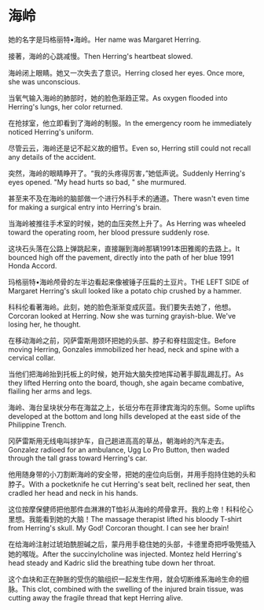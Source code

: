 # 海岭

<p><span class="chinese">她的名字是玛格丽特•海岭。</span><span class="english">Her name was Margaret Herring.</span></p>

<p><span class="chinese">接著，海岭的心跳减慢。</span><span class="english">Then Herring's heartbeat slowed.</span></p>

<p><span class="chinese">海岭闭上眼睛。她又一次失去了意识。</span><span class="english">Herring closed her eyes. Once more, she was unconscious.</span></p>

<p><span class="chinese">当氧气输入海岭的肺部时，她的脸色渐趋正常。</span><span class="english">As oxygen flooded into Herring's lungs, her color returned.</span></p>

<p><span class="chinese">在抢捄室，他立即看到了海岭的制服。</span><span class="english">In the emergency room he immediately noticed Herring's uniform.</span></p>

<p><span class="chinese">尽管云云，海岭还是记不起义故的细节。</span><span class="english">Even so, Herring still could not recall any details of the accident.</span></p>

<p><span class="chinese">突然，海岭的眼睛睁开了。“我的头疼得厉害，”她低声说。</span><span class="english">Suddenly Herring's eyes opened. "My head hurts so bad, " she murmured.</span></p>

<p><span class="chinese">甚至来不及在海岭的脑部做一个进行外科手术的通道。</span><span class="english">There wasn't even time for making a surgical entry into Herring's brain.</span></p>

<p><span class="chinese">当海岭被推往手术室的时候，她的血压突然上升了。</span><span class="english">As Herring was wheeled toward the operating room, her blood pressure suddenly rose.</span></p>

<p><span class="chinese">这块石头落在公路上弹跳起来，直接蹦到海岭那辆1991本田雅阁的去路上。</span><span class="english">It bounced high off the pavement, directly into the path of her blue 1991 Honda Accord.</span></p>

<p><span class="chinese">玛格丽特•海岭颅骨的左半边看起来像被锤子压扁的土豆片。</span><span class="english">THE LEFT SIDE of Margaret Herring's skull looked like a potato chip crushed by a hammer.</span></p>

<p><span class="chinese">科科伦看著海岭。此刻，她的脸色渐渐变成灰蓝。我们要失去她了，他想。</span><span class="english">Corcoran looked at Herring. Now she was turning grayish-blue. We've losing her, he thought.</span></p>

<p><span class="chinese">在移动海岭之前，冈萨雷斯用颈环把她的头部、脖子和脊柱固定住。</span><span class="english">Before moving Herring, Gonzales immobilized her head, neck and spine with a cervical collar.</span></p>

<p><span class="chinese">当他们把海岭抬到托板上的时候，她开始大脑失控地挥动著手脚乱踢乱打。</span><span class="english">As they lifted Herring onto the board, though, she again became combative, flailing her arms and legs.</span></p>

<p><span class="chinese">海岭、海台呈块状分布在海盆之上，长垣分布在菲律宾海沟的东侧。</span><span class="english">Some uplifts developed at the bottom and long hills developed at the east side of the Philippine Trench.</span></p>

<p><span class="chinese">冈萨雷斯用无线电叫捄护车，自己趟进高高的草丛，朝海岭的汽车走去。</span><span class="english">Gonzalez radioed for an ambulance, Ugg Lo Pro Button, then waded through the tall grass toward Herring's car.</span></p>

<p><span class="chinese">他用随身带的小刀割断海岭的安全带，把她的座位向后倒，并用手抱持住她的头和脖子。</span><span class="english">With a pocketknife he cut Herring's seat belt, reclined her seat, then cradled her head and neck in his hands.</span></p>

<p><span class="chinese">这位按摩保健师把他那件血淋淋的T恤衫从海岭的颅骨拿开。我的上帝！科科伦心里想。我能看到她的大脑！</span><span class="english">The massage therapist lifted his bloody T-shirt from Herring's skull. My God! Corcoran thought. I can see her brain!</span></p>

<p><span class="chinese">在给海岭注射过琥珀酰胆碱之后，蒙丹用手稳住她的头部，卡德里奇把呼吸筦插入她的喉咙。</span><span class="english">After the succinylcholine was injected. Montez held Herring's head steady and Kadric slid the breathing tube down her throat.</span></p>

<p><span class="chinese">这个血块和正在肿胀的受伤的脑组织一起发生作用，就会切断维系海岭生命的细脉。</span><span class="english">This clot, combined with the swelling of the injured brain tissue, was cutting away the fragile thread that kept Herring alive.</span></p>

